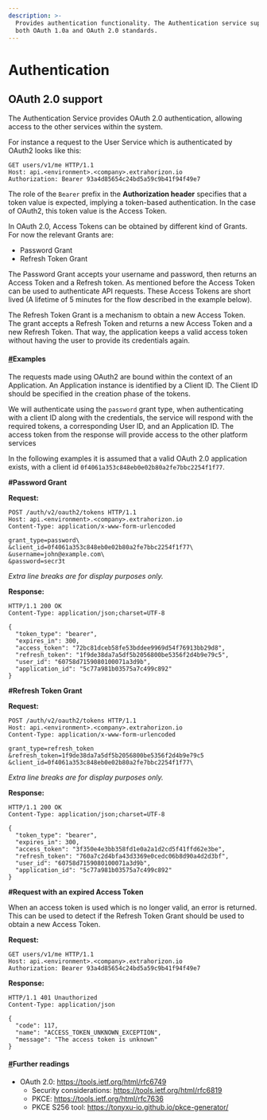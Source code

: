 ```yaml
---
description: >-
  Provides authentication functionality. The Authentication service supports
  both OAuth 1.0a and OAuth 2.0 standards.
---
```


# Authentication

## OAuth 2.0 support

The Authentication Service provides OAuth 2.0 authentication, allowing access to the other services within the system.

For instance a request to the User Service which is authenticated by OAuth2 looks like this:

```text
GET users/v1/me HTTP/1.1
Host: api.<environment>.<​company>.extrahorizon.io
Authorization: Bearer 93a4d85654c24bd5a59c9b41f94f49e7
```

The role of the `Bearer` prefix in the **Authorization header** specifies that a token value is expected, implying a token-based authentication. In the case of OAuth2, this token value is the Access Token.

In OAuth 2.0, Access Tokens can be obtained by different kind of Grants. For now the relevant Grants are:

* Password Grant
* Refresh Token Grant

The Password Grant accepts your username and password, then returns an Access Token and a Refresh token. As mentioned before the Access Token can be used to authenticate API requests. These Access Tokens are short lived \(A lifetime of 5 minutes for the flow described in the example below\).

The Refresh Token Grant is a mechanism to obtain a new Access Token. The grant accepts a Refresh Token and returns a new Access Token and a new Refresh Token. That way, the application keeps a valid access token without having the user to provide its credentials again.

#### [\#](https://developers.extrahorizon.io/services/auth-service/2.0.4-dev/#examples)Examples <a id="examples"></a>

The requests made using OAuth2 are bound within the context of an Application. An Application instance is identified by a Client ID. The Client ID should be specified in the creation phase of the tokens.

We will authenticate using the `password` grant type, when authenticating with a client ID along with the credentials, the service will respond with the required tokens, a corresponding User ID, and an Application ID. The access token from the response will provide access to the other platform services

In the following examples it is assumed that a valid OAuth 2.0 application exists, with a client id `0f4061a353c848eb0e02b80a2fe7bbc2254f1f77`.

**\#Password Grant**

**Request:**

```text
POST /auth/v2/oauth2/tokens HTTP/1.1
Host: api.<environment>.<​company>.extrahorizon.io
Content-Type: application/x-www-form-urlencoded

grant_type=password\
&client_id=0f4061a353c848eb0e02b80a2fe7bbc2254f1f77\
&username=john@example.com\
&password=secr3t
```

_Extra line breaks are for display purposes only._

**Response:**

```text
HTTP/1.1 200 OK
Content-Type: application/json;charset=UTF-8

{
  "token_type": "bearer",
  "expires_in": 300,
  "access_token": "72bc81dceb58fe53bddee9969d54f76913bb29d8",
  "refresh_token": "1f9de38da7a5df5b2056800be5356f2d4b9e79c5",
  "user_id": "60758d7159080100071a3d9b",
  "application_id": "5c77a981b03575a7c499c892"
}
```

**\#Refresh Token Grant**

**Request:**

```text
POST /auth/v2/oauth2/tokens HTTP/1.1
Host: api.<environment>.<​company>.extrahorizon.io
Content-Type: application/x-www-form-urlencoded

grant_type=refresh_token
&refresh_token=1f9de38da7a5df5b2056800be5356f2d4b9e79c5
&client_id=0f4061a353c848eb0e02b80a2fe7bbc2254f1f77\
```

_Extra line breaks are for display purposes only._

**Response:**

```text
HTTP/1.1 200 OK
Content-Type: application/json;charset=UTF-8

{
  "token_type": "bearer",
  "expires_in": 300,
  "access_token": "3f350e4e3bb358fd1e0a2a1d2cd5f41ffd62e3be",
  "refresh_token": "760a7c2d4bfa43d3369e0cedc06b8d90a4d2d3bf",
  "user_id": "60758d7159080100071a3d9b",
  "application_id": "5c77a981b03575a7c499c892"
}
```

**\#Request with an expired Access Token**

When an access token is used which is no longer valid, an error is returned. This can be used to detect if the Refresh Token Grant should be used to obtain a new Access Token.

**Request:**

```text
GET users/v1/me HTTP/1.1
Host: api.<environment>.<​company>.extrahorizon.io
Authorization: Bearer 93a4d85654c24bd5a59c9b41f94f49e7
```

**Response:**

```text
HTTP/1.1 401 Unauthorized
Content-Type: application/json

{
  "code": 117,
  "name": "ACCESS_TOKEN_UNKNOWN_EXCEPTION",
  "message": "The access token is unknown"
}
```

#### [\#](https://developers.extrahorizon.io/services/auth-service/2.0.4-dev/#further-readings)Further readings <a id="further-readings"></a>

* OAuth 2.0: https://tools.ietf.org/html/rfc6749
  * Security considerations: https://tools.ietf.org/html/rfc6819
  * PKCE: https://tools.ietf.org/html/rfc7636
  * PKCE S256 tool: https://tonyxu-io.github.io/pkce-generator/

